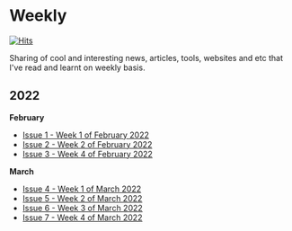 # Weekly

[![Hits](https://hits.seeyoufarm.com/api/count/incr/badge.svg?url=https%3A%2F%2Fgithub.com%2Fjerrychong25%2Fweekly&count_bg=%2379C83D&title_bg=%23555555&icon=&icon_color=%23E7E7E7&title=hits&edge_flat=false)](https://hits.seeyoufarm.com)

Sharing of cool and interesting news, articles, tools, websites and etc that I've read and learnt on weekly basis.

## 2022

**February**
- [Issue 1 - Week 1 of February 2022](docs/issue-1.md)
- [Issue 2 - Week 2 of February 2022](docs/issue-2.md)
- [Issue 3 - Week 4 of February 2022](docs/issue-3.md)

**March**
- [Issue 4 - Week 1 of March 2022](docs/issue-4.md)
- [Issue 5 - Week 2 of March 2022](docs/issue-5.md)
- [Issue 6 - Week 3 of March 2022](docs/issue-6.md)
- [Issue 7 - Week 4 of March 2022](docs/issue-7.md)
